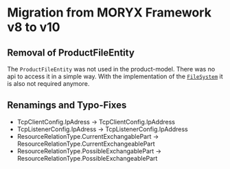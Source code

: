 # Migration from MORYX Framework v8 to v10

## Removal of ProductFileEntity

The `ProductFileEntity` was not used in the product-model. There was no api to access it in a simple way. With the implementation of the [`FileSystem`](https://github.com/PHOENIXCONTACT/MORYX-Framework/pull/517) it is also not required anymore.

## Renamings and Typo-Fixes

- TcpClientConfig.IpAdress -> TcpClientConfig.IpAddress
- TcpListenerConfig.IpAdress -> TcpListenerConfig.IpAddress
- ResourceRelationType.CurrentExchangablePart -> ResourceRelationType.CurrentExchangeablePart
- ResourceRelationType.PossibleExchangablePart -> ResourceRelationType.PossibleExchangeablePart
